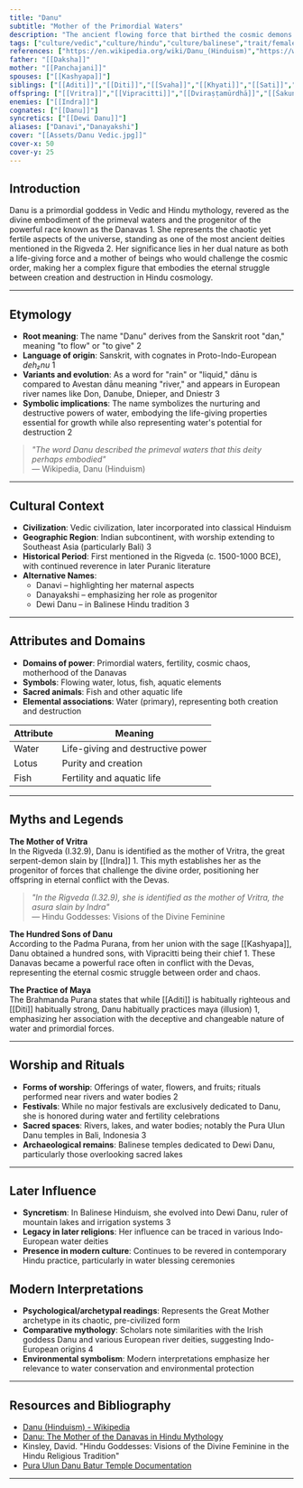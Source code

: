 ```yaml
---
title: "Danu"
subtitle: "Mother of the Primordial Waters"
description: "The ancient flowing force that birthed the cosmic demons and embodied the chaotic waters of creation"
tags: ["culture/vedic","culture/hindu","culture/balinese","trait/female","trait/primordial","domain/water","trait/mother","domain/chaos","domain/fertility"]
references: ["https://en.wikipedia.org/wiki/Danu_(Hinduism)","https://www.ramana-maharshi.org/danu-the-mother-of-the-danavas-in-hindu-mythology/","https://religion.fandom.com/wiki/Danu_(Asura)"]
father: "[[Daksha]]"
mother: "[[Panchajani]]"
spouses: ["[[Kashyapa]]"]
siblings: ["[[Aditi]]","[[Diti]]","[[Svaha]]","[[Khyati]]","[[Sati]]","[[Kadru]]","[[Vinata]]","[[Rohini]]","[[Revati]]","[[Rati]]"]
offspring: ["[[Vritra]]","[[Vipracitti]]","[[Dviraṣṭamūrdhā]]","[[Śakuni]]","[[Śaṅkuśirodhara]]","[[Ayomukha]]","[[Śambara]]","[[Kapila]]","[[Vāmana]]","[[Marīci]]","[[Māgadha]]","[[Hari]]","[[Gajaśiras]]","[[Nidrādhara]]","[[Ketu]]","[[Ketuvīrya]]","[[Taśakratu]]","[[Indramitragraha]]","[[Vrajanābha]]","[[Ekavastra]]","[[Mahābāhu]]","[[Vajrākṣa]]","[[Tāraka]]","[[Asiloman]]","[[Puloman]]","[[Vikurvāṇa]]","[[Mahāpura]]","[[Svarbhānu]]","[[Vṛṣaparvan]]"]
enemies: ["[[Indra]]"]
cognates: ["[[Danu]]"]
syncretics: ["[[Dewi Danu]]"]
aliases: ["Danavi","Danayakshi"]
cover: "[[Assets/Danu Vedic.jpg]]"
cover-x: 50
cover-y: 25
---
```

## Introduction

Danu is a primordial goddess in Vedic and Hindu mythology, revered as the divine embodiment of the primeval waters and the progenitor of the powerful race known as the Danavas <mcreference link="https://en.wikipedia.org/wiki/Danu_(Hinduism)" index="1">1</mcreference>. She represents the chaotic yet fertile aspects of the universe, standing as one of the most ancient deities mentioned in the Rigveda <mcreference link="https://www.ramana-maharshi.org/danu-the-mother-of-the-danavas-in-hindu-mythology/" index="2">2</mcreference>. Her significance lies in her dual nature as both a life-giving force and a mother of beings who would challenge the cosmic order, making her a complex figure that embodies the eternal struggle between creation and destruction in Hindu cosmology.

---

## Etymology

- **Root meaning**: The name "Danu" derives from the Sanskrit root "dan," meaning "to flow" or "to give" <mcreference link="https://www.ramana-maharshi.org/danu-the-mother-of-the-danavas-in-hindu-mythology/" index="2">2</mcreference>
- **Language of origin**: Sanskrit, with cognates in Proto-Indo-European *deh₂nu* <mcreference link="https://en.wikipedia.org/wiki/Danu_(Hinduism)" index="1">1</mcreference>
- **Variants and evolution**: As a word for "rain" or "liquid," dānu is compared to Avestan dānu meaning "river," and appears in European river names like Don, Danube, Dnieper, and Dniestr <mcreference link="https://religion.fandom.com/wiki/Danu_(Asura)" index="3">3</mcreference>
- **Symbolic implications**: The name symbolizes the nurturing and destructive powers of water, embodying the life-giving properties essential for growth while also representing water's potential for destruction <mcreference link="https://www.ramana-maharshi.org/danu-the-mother-of-the-danavas-in-hindu-mythology/" index="2">2</mcreference>

> _"The word Danu described the primeval waters that this deity perhaps embodied"_  
> — Wikipedia, Danu (Hinduism)

---

## Cultural Context

- **Civilization**: Vedic civilization, later incorporated into classical Hinduism
- **Geographic Region**: Indian subcontinent, with worship extending to Southeast Asia (particularly Bali) <mcreference link="https://religion.fandom.com/wiki/Danu_(Asura)" index="3">3</mcreference>
- **Historical Period**: First mentioned in the Rigveda (c. 1500-1000 BCE), with continued reverence in later Puranic literature
- **Alternative Names**:
  - Danavi – highlighting her maternal aspects
  - Danayakshi – emphasizing her role as progenitor
  - Dewi Danu – in Balinese Hindu tradition <mcreference link="https://religion.fandom.com/wiki/Danu_(Asura)" index="3">3</mcreference>

---

## Attributes and Domains

- **Domains of power**: Primordial waters, fertility, cosmic chaos, motherhood of the Danavas
- **Symbols**: Flowing water, lotus, fish, aquatic elements
- **Sacred animals**: Fish and other aquatic life
- **Elemental associations**: Water (primary), representing both creation and destruction

| Attribute       | Meaning                        |
|-----------------|--------------------------------|
| Water          | Life-giving and destructive power |
| Lotus          | Purity and creation            |
| Fish           | Fertility and aquatic life     |

---

## Myths and Legends

**The Mother of Vritra**  
In the Rigveda (I.32.9), Danu is identified as the mother of Vritra, the great serpent-demon slain by [[Indra]] <mcreference link="https://en.wikipedia.org/wiki/Danu_(Hinduism)" index="1">1</mcreference>. This myth establishes her as the progenitor of forces that challenge the divine order, positioning her offspring in eternal conflict with the Devas.

> _"In the Rigveda (I.32.9), she is identified as the mother of Vritra, the asura slain by Indra"_  
> — Hindu Goddesses: Visions of the Divine Feminine

**The Hundred Sons of Danu**  
According to the Padma Purana, from her union with the sage [[Kashyapa]], Danu obtained a hundred sons, with Vipracitti being their chief <mcreference link="https://en.wikipedia.org/wiki/Danu_(Hinduism)" index="1">1</mcreference>. These Danavas became a powerful race often in conflict with the Devas, representing the eternal cosmic struggle between order and chaos.

**The Practice of Maya**  
The Brahmanda Purana states that while [[Aditi]] is habitually righteous and [[Diti]] habitually strong, Danu habitually practices maya (illusion) <mcreference link="https://en.wikipedia.org/wiki/Danu_(Hinduism)" index="1">1</mcreference>, emphasizing her association with the deceptive and changeable nature of water and primordial forces.

---

## Worship and Rituals

- **Forms of worship**: Offerings of water, flowers, and fruits; rituals performed near rivers and water bodies <mcreference link="https://www.ramana-maharshi.org/danu-the-mother-of-the-danavas-in-hindu-mythology/" index="2">2</mcreference>
- **Festivals**: While no major festivals are exclusively dedicated to Danu, she is honored during water and fertility celebrations
- **Sacred spaces**: Rivers, lakes, and water bodies; notably the Pura Ulun Danu temples in Bali, Indonesia <mcreference link="https://religion.fandom.com/wiki/Danu_(Asura)" index="3">3</mcreference>
- **Archaeological remains**: Balinese temples dedicated to Dewi Danu, particularly those overlooking sacred lakes

---

## Later Influence

- **Syncretism**: In Balinese Hinduism, she evolved into Dewi Danu, ruler of mountain lakes and irrigation systems <mcreference link="https://religion.fandom.com/wiki/Danu_(Asura)" index="3">3</mcreference>
- **Legacy in later religions**: Her influence can be traced in various Indo-European water deities
- **Presence in modern culture**: Continues to be revered in contemporary Hindu practice, particularly in water blessing ceremonies

## Modern Interpretations

- **Psychological/archetypal readings**: Represents the Great Mother archetype in its chaotic, pre-civilized form
- **Comparative mythology**: Scholars note similarities with the Irish goddess Danu and various European river deities, suggesting Indo-European origins <mcreference link="https://medium.com/@selfsutras/the-danish-connection-to-hindu-goddess-danus-exiled-sons-from-india-2121dfb12ba8" index="4">4</mcreference>
- **Environmental symbolism**: Modern interpretations emphasize her relevance to water conservation and environmental protection

---

## Resources and Bibliography

- [Danu (Hinduism) - Wikipedia](https://en.wikipedia.org/wiki/Danu_(Hinduism))
- [Danu: The Mother of the Danavas in Hindu Mythology](https://www.ramana-maharshi.org/danu-the-mother-of-the-danavas-in-hindu-mythology/)
- Kinsley, David. "Hindu Goddesses: Visions of the Divine Feminine in the Hindu Religious Tradition"
- [Pura Ulun Danu Batur Temple Documentation](http://en.wikipedia.org/wiki/Pura_Ulun_Danu_Batur)

---